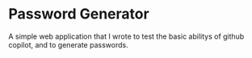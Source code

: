 # Password Generator
A simple web application that I wrote to test the basic abilitys of github copilot, and to generate passwords.